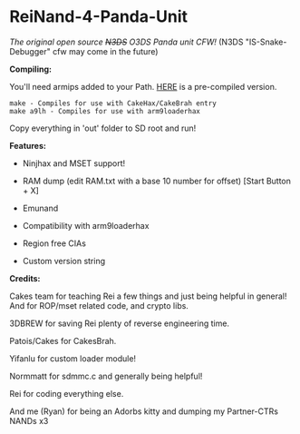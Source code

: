 # ReiNand-4-Panda-Unit
*The original open source ~~N3DS~~ O3DS Panda unit CFW!*
(N3DS "IS-Snake-Debugger" cfw may come in the future)

**Compiling:**

You'll need armips added to your Path. [HERE](https://www.dropbox.com/s/ceuv2qeqp38lpah/armips.exe?dl=0) is a pre-compiled version.

    make - Compiles for use with CakeHax/CakeBrah entry
    make a9lh - Compiles for use with arm9loaderhax

Copy everything in 'out' folder to SD root and run!


**Features:**

* Ninjhax and MSET support!

* RAM dump (edit RAM.txt with a base 10 number for offset) [Start Button + X]

* Emunand

* Compatibility with arm9loaderhax

* Region free CIAs

* Custom version string
 

**Credits:**
 
 Cakes team for teaching Rei a few things and just being helpful in general! And for ROP/mset related code, and crypto libs.
    
 3DBREW for saving Rei plenty of reverse engineering time.
    
 Patois/Cakes for CakesBrah.
 
 Yifanlu for custom loader module! 
 
 Normmatt for sdmmc.c and generally being helpful!
 
 Rei for coding everything else.
 
 And me (Ryan) for being an Adorbs kitty and dumping my Partner-CTRs NANDs x3
 
